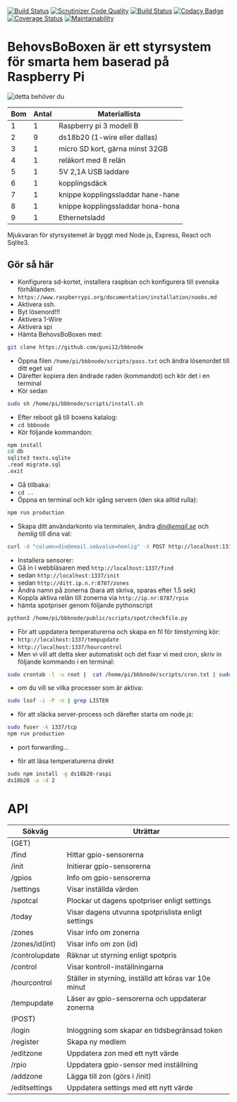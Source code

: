 [![Build Status](https://travis-ci.org/guni12/bbbnode.svg?branch=master)](https://travis-ci.org/guni12/bbbnode) 
[![Scrutinizer Code Quality](https://scrutinizer-ci.com/g/guni12/bbbnode/badges/quality-score.png?b=master)](https://scrutinizer-ci.com/g/guni12/bbbnode/?branch=master) 
[![Build Status](https://scrutinizer-ci.com/g/guni12/bbbnode/badges/build.png?b=master)](https://scrutinizer-ci.com/g/guni12/bbbnode/build-status/master) 
[![Codacy Badge](https://api.codacy.com/project/badge/Grade/b293df61900a45f5afae54b63d759876)](https://www.codacy.com/app/guni12/bbbnode?utm_source=github.com&amp;utm_medium=referral&amp;utm_content=guni12/bbbnode&amp;utm_campaign=Badge_Grade) 
[![Coverage Status](https://coveralls.io/repos/github/guni12/bbbnode/badge.png?branch=master)](https://coveralls.io/github/guni12/bbbnode?branch=master) 
[![Maintainability](https://api.codeclimate.com/v1/badges/d358e99378a19a9ec839/maintainability)](https://codeclimate.com/github/guni12/bbbnode/maintainability)

# BehovsBoBoxen är ett styrsystem för smarta hem baserad på Raspberry Pi

![detta behöver du](http://www.behovsbo.se/themes/images/bbbmaterial.jpg)

| Bom | Antal | Materiallista                     |
| --- | ------|---------------------------------- |
| 1   | 1     | Raspberry pi 3 modell B           |
| 2   | 9     | ds18b20 (1-wire eller dallas)     |
| 3   | 1     | micro SD kort, gärna minst 32GB   |
| 4   | 1     | reläkort med 8 relän              |
| 5   | 1     | 5V 2,1A USB laddare               |
| 6   | 1     | kopplingsdäck                     |
| 7   | 1     | knippe kopplingssladdar hane-hane |
| 8   | 1     | knippe kopplingssladdar hona-hona |
| 9   | 1     | Ethernetsladd                     |

Mjukvaran för styrsystemet är byggt med Node.js, Express, React och Sqlite3.

## Gör så här

-   Konfigurera sd-kortet, installera raspbian och konfigurera till svenska förhållanden.
-   `https://www.raspberrypi.org/documentation/installation/noobs.md`
-   Aktivera ssh.
-   Byt lösenord!!!
-   Aktivera 1-Wire
-   Aktivera spi
-   Hämta BehovsBoBoxen med:
```sh
git clone https://github.com/guni12/bbbnode
```
-   Öppna filen `/home/pi/bbbnode/scripts/pass.txt` och ändra lösenordet till ditt eget val
-   Därefter kopiera den ändrade raden (kommandot) och kör det i en terminal
-   Kör sedan
```sh
sudo sh /home/pi/bbbnode/scripts/install.sh
```
-   Efter reboot gå till boxens katalog:
-   `cd bbbnode`
-   Kör följande kommandon:

```sh
npm install
cd db
sqlite3 texts.sqlite
.read migrate.sql
.exit
```
-   Gå tillbaka:
-   `cd ..`
-   Öppna en terminal och kör igång servern (den ska alltid rulla):
```sh
npm run production
```
-   Skapa ditt användarkonto via terminalen, ändra *din@email.se* och *hemlig* till dina val:
```sh
curl -d "column=din@email.se&value=hemlig" -X POST http://localhost:1337/register
```
-   Installera sensorer:
-   Gå in i webbläsaren med `http://localhost:1337/find`
-   sedan `http://localhost:1337/init`
-   sedan `http://ditt.ip.n.r:8787/zones`
-   Ändra namn på zonerna (bara att skriva, sparas efter 1.5 sek)
-   Koppla aktiva relän till zonerna via `http://ip.nr:8787/rpio`
-   hämta spotpriser genom följande pythonscript
```sh
python3 /home/pi/bbbnode/public/scripts/spot/checkfile.py
```
-   För att uppdatera temperaturerna och skapa en fil för timstyrning kör:
-   `http://localhost:1337/tempupdate`
-   `http://localhost:1337/hourcontrol`
-   Men vi vill att detta sker automatiskt och det fixar vi med cron, skriv in följande kommando i en terminal:
```sh
sudo crontab -l -u root |  cat /home/pi/bbbnode/scripts/cron.txt | sudo crontab -u root -
```
-   om du vill se vilka processer som är aktiva:
```sh
sudo lsof -i -P -n | grep LISTEN
```
-   för att släcka server-process och därefter starta om node.js:
```sh
sudo fuser -k 1337/tcp
npm run production
```
-   port forwarding...

-   för att läsa temperaturerna direkt
```sh
sudo npm install -g ds18b20-raspi
ds18b20 -a -d 2
```
# API


| Sökväg         | Uträttar                                              |
|----------------|-------------------------------------------------------|
| (GET)          |                                                       |
| /find          | Hittar gpio-sensorerna                                |
| /init          | Initierar gpio-sensorerna                             |
| /gpios         | Info om gpio-sensorerna                               |
| /settings      | Visar inställda värden                                |
| /spotcal       | Plockar ut dagens spotpriser enligt settings          |
| /today         | Visar dagens utvunna spotprislista enligt settings    |
| /zones         | Visar info om zonerna                                 |
| /zones/id(int) | Visar info om zon (id)                                |
| /controlupdate | Räknar ut styrning enligt spotpris                    |
| /control       | Visar kontroll-inställningarna                        |
| /hourcontrol   | Ställer in styrning, inställd att köras var 10e minut |
| /tempupdate    | Läser av gpio-sensorerna och uppdaterar zonerna       |
| (POST)         |                                                       |
| /login         | Inloggning som skapar en tidsbegränsad token          |
| /register      | Skapa ny medlem                                       |
| /editzone      | Uppdatera zon med ett nytt värde                      |
| /rpio          | Uppdatera gpio-sensor med inställning                 |
| /addzone       | Lägga till zon (görs i /init)                         |
| /editsettings  | Uppdatera settings med ett nytt värde                 |